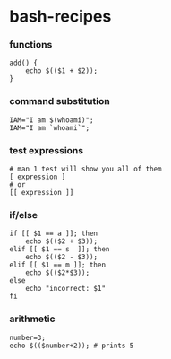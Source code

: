 # bash-recipes

### functions
```
add() {
    echo $(($1 + $2));
}
```

### command substitution
```
IAM="I am $(whoami)";
IAM="I am `whoami`";
```

### test expressions
```
# man 1 test will show you all of them
[ expression ] 
# or
[[ expression ]]
```



### if/else
```
if [[ $1 == a ]]; then
    echo $(($2 + $3));
elif [[ $1 == s  ]]; then
    echo $(($2 - $3));
elif [[ $1 == m ]]; then
    echo $(($2*$3));
else
    echo "incorrect: $1"
fi
```

### arithmetic
```
number=3;
echo $(($number+2)); # prints 5
```
